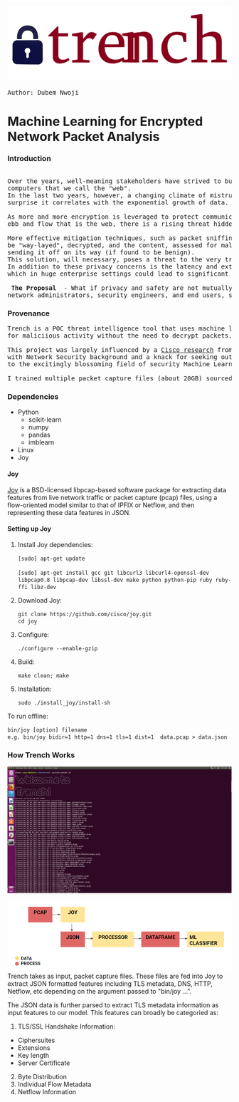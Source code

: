 

![Trench](images/trench.png)
<pre>Author: Dubem Nwoji</pre>
# Machine Learning for Encrypted Network Packet Analysis

### Introduction
<pre> 
Over the years, well-meaning stakeholders have strived to build trust into the internetwork of 
computers that we call the "web". 
In the last two years, however, a changing climate of mistrust has begun to grow and it is no 
surprise it correlates with the exponential growth of data. 

As more and more encryption is leveraged to protect communication and resources in the ever busy 
ebb and flow that is the web, there is a rising threat hidden in the shadows of TLS traffic - <bold> encrypted malware </bold>.

More effective mitigation techniques, such as packet sniffing (break and inspect) require a packet 
be "way-layed", decrypted, and the content, assessed for malicious content, before re-encrypting and 
sending it off on its way (if found to be benign). 
This solution, will necessary, poses a threat to the very trust that we strive to uphold. 
In addition to these privacy concerns is the latency and extra overhead introduced to the network - 
which in huge enterprise settings could lead to significant time and resource loss running into thousands (sometimes millions of dollars).

<b> The Proposal </b> - What if privacy and safety are not mutually exclusive and we can provide 
network administrators, security engineers, and end users, security while upholding trust and privacy?
</pre>
### Provenance
<pre>
Trench is a POC threat intelligence tool that uses machine learning to analyse encrypted network traffic 
for maliciious activity without the need to decrypt packets. 

This project was largely influenced by a <a href = "https://resources.sei.cmu.edu/asset_files/Presentation/2016_017_001_450411.pdf">Cisco research</a> from 2016. As a Data Scientist 
with Network Security background and a knack for seeking out "impossible" challenges (especially as it relates 
to the excitingly blossoming field of security Machine Learning and Privacy Engineering), I was naturally drawn to this problem.

I trained multiple packet capture files (about 20GB) sourced from [Canadian Institute of Cybersecurity, UNB](https://www.unb.ca/cic/datasets/ids-2017.html)    to build my model.
</pre>

### Dependencies
- Python
  - scikit-learn
  - numpy
  - pandas
  - imblearn
- Linux 
- Joy

#### Joy
[Joy](https://github.com/cisco/joy) is a BSD-licensed libpcap-based software package for extracting data features from live network traffic or packet capture (pcap) files, using a flow-oriented model similar to that of IPFIX or Netflow, and then representing these data features in JSON.

#### Setting up Joy
1. Install Joy dependencies:

       [sudo] apt-get update
      
       [sudo] apt-get install gcc git libcurl3 libcurl4-openssl-dev libpcap0.8 libpcap-dev libssl-dev make python python-pip ruby ruby-ffi libz-dev
      
2. Download Joy:
    
       git clone https://github.com/cisco/joy.git
       cd joy

3.  Configure:

        ./configure --enable-gzip
       
4.  Build:
      
        make clean; make

5.  Installation:
  
        sudo ./install_joy/install-sh
        
To run offline:
  
    bin/joy [option] filename
    e.g. bin/joy bidir=1 http=1 dns=1 tls=1 dist=1  data.pcap > data.json
    
    
### How Trench Works
![Trenchscreen](images/Trench_screenshot.png)

       
![Trench Workflow](images/trench_workflow.png)
Trench takes as input, packet capture files. These files are fed into Joy to extract JSON formatted features including TLS metadata, DNS, HTTP, Netflow, etc depending on the argument passed to "bin/joy ...".

The JSON data is further parsed to extract TLS metadata information as input features to our model.
This features can broadly be categoried as:
1. TLS/SSL Handshake Information:
  - Ciphersuites
  - Extensions
  - Key length
  - Server Certificate
2. Byte Distribution
3. Individual Flow Metadata
4. Netflow Information
